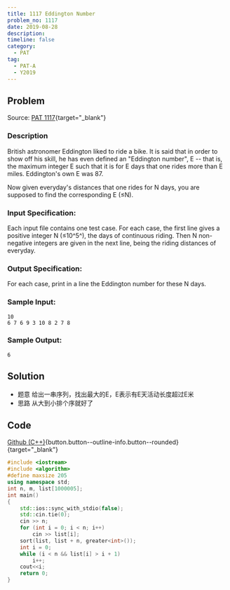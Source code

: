```yaml
---
title: 1117 Eddington Number
problem_no: 1117
date: 2019-08-28
description: 
timeline: false
category:
  - PAT
tag:
  - PAT-A
  - Y2019
---
```


<!--more-->

## Problem

Source: [PAT 1117](){target="_blank"}

### Description

British astronomer Eddington liked to ride a bike. It is said that in order to show off his skill, he has even defined
an "Eddington number", E -- that is, the maximum integer E such that it is for E days that one rides more than E miles.
Eddington's own E was 87.

Now given everyday's distances that one rides for N days, you are supposed to find the corresponding E (≤N).

### Input Specification:

Each input file contains one test case. For each case, the first line gives a positive integer N (≤10^5^), the days of
continuous riding. Then N non-negative integers are given in the next line, being the riding distances of everyday.

### Output Specification:

For each case, print in a line the Eddington number for these N days.

### Sample Input:

```
10
6 7 6 9 3 10 8 2 7 8
```

### Sample Output:

```
6
```

## Solution

- 题意 给出一串序列，找出最大的E，E表示有E天活动长度超过E米
- 思路 从大到小排个序就好了

## Code

[Github (C++)](https://github.com/Alomerry/algorithm/blob/master/pat/a/){button.button--outline-info.button--rounded}{target="_blank"}


```cpp
#include <iostream>
#include <algorithm>
#define maxsize 205
using namespace std;
int n, m, list[1000005];
int main()
{
    std::ios::sync_with_stdio(false);
    std::cin.tie(0);
    cin >> n;
    for (int i = 0; i < n; i++)
        cin >> list[i];
    sort(list, list + n, greater<int>());
    int i = 0;
    while (i < n && list[i] > i + 1)
        i++;
    cout<<i;
    return 0;
}
```
